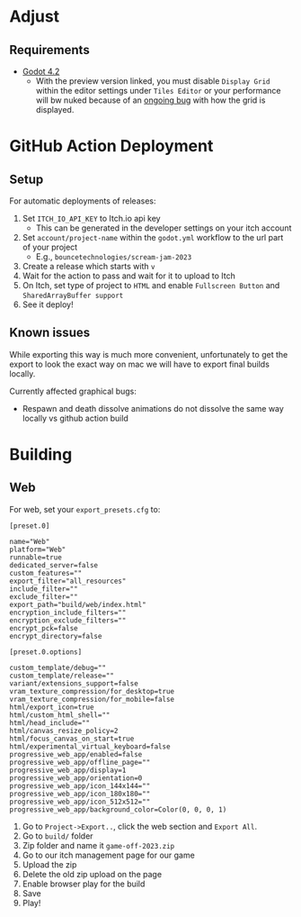 # Adjust

## Requirements

- [Godot 4.2](https://github.com/godotengine/godot-builds/releases/download/4.2-beta6/Godotxq_v4.2-beta6_macos.universal.zip)
  - With the preview version linked, you must disable `Display Grid` within the editor settings under `Tiles Editor` or your performance will bw nuked because of an [ongoing bug](https://github.com/godotengine/godot/issues/72405#issuecomment-1807527021) with how the grid is displayed.

# GitHub Action Deployment

## Setup

For automatic deployments of releases:

1. Set `ITCH_IO_API_KEY` to Itch.io api key
   - This can be generated in the developer settings on your itch account
2. Set `account/project-name` within the `godot.yml` workflow to the url part of your project
   - E.g., `bouncetechnologies/scream-jam-2023`
3. Create a release which starts with `v`
4. Wait for the action to pass and wait for it to upload to Itch
5. On Itch, set type of project to `HTML` and enable `Fullscreen Button` and `SharedArrayBuffer support`
6. See it deploy!

## Known issues

While exporting this way is much more convenient, unfortunately to get the export to look the exact way on mac we will have to export final builds locally.

Currently affected graphical bugs:

- Respawn and death dissolve animations do not dissolve the same way locally vs github action build

# Building

## Web

For web, set your `export_presets.cfg` to:

```
[preset.0]

name="Web"
platform="Web"
runnable=true
dedicated_server=false
custom_features=""
export_filter="all_resources"
include_filter=""
exclude_filter=""
export_path="build/web/index.html"
encryption_include_filters=""
encryption_exclude_filters=""
encrypt_pck=false
encrypt_directory=false

[preset.0.options]

custom_template/debug=""
custom_template/release=""
variant/extensions_support=false
vram_texture_compression/for_desktop=true
vram_texture_compression/for_mobile=false
html/export_icon=true
html/custom_html_shell=""
html/head_include=""
html/canvas_resize_policy=2
html/focus_canvas_on_start=true
html/experimental_virtual_keyboard=false
progressive_web_app/enabled=false
progressive_web_app/offline_page=""
progressive_web_app/display=1
progressive_web_app/orientation=0
progressive_web_app/icon_144x144=""
progressive_web_app/icon_180x180=""
progressive_web_app/icon_512x512=""
progressive_web_app/background_color=Color(0, 0, 0, 1)
```

1. Go to `Project->Export..`, click the web section and `Export All`.
2. Go to `build/` folder
3. Zip folder and name it `game-off-2023.zip`
4. Go to our itch management page for our game
5. Upload the zip
6. Delete the old zip upload on the page
7. Enable browser play for the build
8. Save
9. Play!

